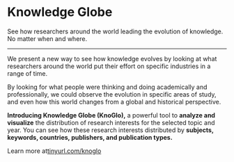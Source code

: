 # Knowledge Globe

<p>See how researchers around the world leading the evolution of knowledge. No matter when and where.<p>

<hr>

<p>
                We present a new way to see how knowledge evolves by looking at what researchers around the world put their effort on specific industries in a range of time.
            </p>
            <p>
                By looking for what people were thinking and doing academically and professionally, we could observe the evolution in specific areas of study, and even how this world changes from a global and historical perspective.
            </p>

<p>
                <strong>Introducing <strong class="extreme-highlight">Knowledge Globe </strong>(KnoGlo),</strong> a powerful tool to <strong>analyze and visualize</strong> the distribution of research interests for the selected topic and year. You can see how these research interests distributed by <strong>subjects, keywords, countries, publishers, and publication types.</strong>
            </p>

<p>Learn more at<a href="tinyurl.com/knoglo">tinyurl.com/knoglo</a></p>